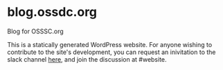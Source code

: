 # blog.ossdc.org

Blog for OSSSC.org

This is a statically generated WordPress website. For anyone wishing to contribute to the site's development, you can request an inivitation to the slack channel [here](http://ossdc.org/join.php), and join the discussion at #website.
